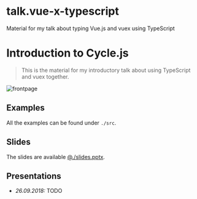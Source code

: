 # talk.vue-x-typescript
Material for my talk about typing Vue.js and vuex using TypeScript

# Introduction to Cycle.js

> This is the material for my introductory talk about using TypeScript and vuex together.

![frontpage](frontpage.png)

## Examples
All the examples can be found under `./src`.

## Slides
The slides are available [@./slides.pptx](./slides.pptx).

## Presentations
- *26.09.2018:* TODO
